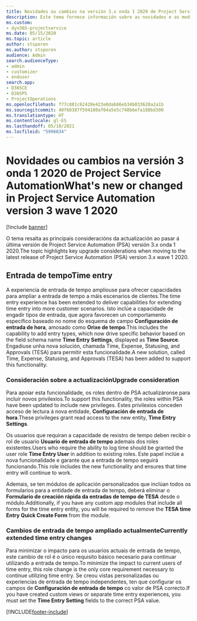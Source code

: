 ```yaml
---
title: Novidades ou cambios na versión 3.x onda 1 2020 de Project Service Automation
description: Este tema fornece información sobre as novidades e as modificacións na versión 3 onda 1 2020 de Project Service Automation.
ms.custom:
- dyn365-projectservice
ms.date: 05/15/2020
ms.topic: article
author: stsporen
ms.author: stsporen
audience: Admin
search.audienceType:
- admin
- customizer
- enduser
search.app:
- D365CE
- D365PS
- ProjectOperations
ms.openlocfilehash: f77c881c62428e423e0dab66eb34b033628a2a1b
ms.sourcegitcommit: 40f68387f594180af64a5e5c748b6efa188bd300
ms.translationtype: HT
ms.contentlocale: gl-ES
ms.lasthandoff: 05/10/2021
ms.locfileid: "5996834"
---
```

# <a name="whats-new-or-changed-in-project-service-automation-version-3-wave-1-2020"></a><span data-ttu-id="67c2c-103">Novidades ou cambios na versión 3 onda 1 2020 de Project Service Automation</span><span class="sxs-lookup"><span data-stu-id="67c2c-103">What's new or changed in Project Service Automation version 3 wave 1 2020</span></span>

[!include [banner](../includes/psa-now-project-operations.md)]

<span data-ttu-id="67c2c-104">O tema resalta as principais consideracións da actualización ao pasar á última versión de Project Service Automation (PSA) versión 3.x onda 1 2020.</span><span class="sxs-lookup"><span data-stu-id="67c2c-104">The topic highlights key upgrade considerations when moving to the latest release of Project Service Automation (PSA) version 3.x wave 1 2020.</span></span>

## <a name="time-entry"></a><span data-ttu-id="67c2c-105">Entrada de tempo</span><span class="sxs-lookup"><span data-stu-id="67c2c-105">Time entry</span></span>
<span data-ttu-id="67c2c-106">A experiencia de entrada de tempo ampliouse para ofrecer capacidades para ampliar a entrada de tempo a máis escenarios de clientes.</span><span class="sxs-lookup"><span data-stu-id="67c2c-106">The time entry experience has been extended to deliver capabilities for extending time entry into more customer scenarios.</span></span> <span data-ttu-id="67c2c-107">Isto inclúe a capacidade de engadir tipos de entrada, que agora favorecen un comportamento específico baseado no nome do esquema de campo **Configuración de entrada de hora**, amosado como **Orixe de tempo**.</span><span class="sxs-lookup"><span data-stu-id="67c2c-107">This includes the capability to add entry types, which now drive specific behavior based on the field schema name **Time Entry Settings**, displayed as **Time Source**.</span></span> <span data-ttu-id="67c2c-108">Engadiuse unha nova solución, chamada Time, Expense, Statusing, and Approvals (TESA) para permitir esta funcionalidade.</span><span class="sxs-lookup"><span data-stu-id="67c2c-108">A new solution, called Time, Expense, Statusing, and Approvals (TESA) has been added to support this functionality.</span></span>

### <a name="upgrade-consideration"></a><span data-ttu-id="67c2c-109">Consideración sobre a actualización</span><span class="sxs-lookup"><span data-stu-id="67c2c-109">Upgrade consideration</span></span>
<span data-ttu-id="67c2c-110">Para apoiar esta funcionalidade, os roles dentro de PSA actualizáronse para incluír novos privilexios.</span><span class="sxs-lookup"><span data-stu-id="67c2c-110">To support this functionality, the roles within PSA have been updated to include new privileges.</span></span> <span data-ttu-id="67c2c-111">Estes privilexios conceden acceso de lectura á nova entidade, **Configuración de entrada de hora**.</span><span class="sxs-lookup"><span data-stu-id="67c2c-111">These privileges grant read access to the new entity, **Time Entry Settings**.</span></span>

<span data-ttu-id="67c2c-112">Os usuarios que requiran a capacidade de rexistro de tempo deben recibir o rol de usuario **Usuario de entrada de tempo** ademais dos roles existentes.</span><span class="sxs-lookup"><span data-stu-id="67c2c-112">Users who require the ability to log time should be granted the user role **Time Entry User** in addition to existing roles.</span></span> <span data-ttu-id="67c2c-113">Este papel inclúe a nova funcionalidade e garante que a entrada de tempo seguirá funcionando.</span><span class="sxs-lookup"><span data-stu-id="67c2c-113">This role includes the new functionality and ensures that time entry will continue to work.</span></span>

<span data-ttu-id="67c2c-114">Ademais, se ten módulos de aplicación personalizados que inclúan todos os formularios para a entidade de entrada de tempo, deberá eliminar o **Formulario de creación rápida da entradas de tempo de TESA** desde o módulo.</span><span class="sxs-lookup"><span data-stu-id="67c2c-114">Additionally, if you have any custom app modules that include all forms for the time entry entity, you will be required to remove the **TESA time Entry Quick Create Form** from the module.</span></span>

### <a name="currently-extended-time-entry-changes"></a><span data-ttu-id="67c2c-115">Cambios de entrada de tempo ampliado actualmente</span><span class="sxs-lookup"><span data-stu-id="67c2c-115">Currently extended time entry changes</span></span>
<span data-ttu-id="67c2c-116">Para minimizar o impacto para os usuarios actuais de entrada de tempo, este cambio de rol é o único requisito básico necesario para continuar utilizando a entrada de tempo.</span><span class="sxs-lookup"><span data-stu-id="67c2c-116">To minimize the impact to current users of time entry, this role change is the only core requirement necessary to continue utilizing time entry.</span></span> <span data-ttu-id="67c2c-117">Se creou vistas personalizadas ou experiencias de entrada de tempo independentes, ten que configurar os campos de **Configuración de entrada de tempo** co valor de PSA correcto.</span><span class="sxs-lookup"><span data-stu-id="67c2c-117">If you have created custom views or separate time entry experiences, you must set the **Time Entry Setting** fields to the correct PSA value.</span></span>


[!INCLUDE[footer-include](../includes/footer-banner.md)]